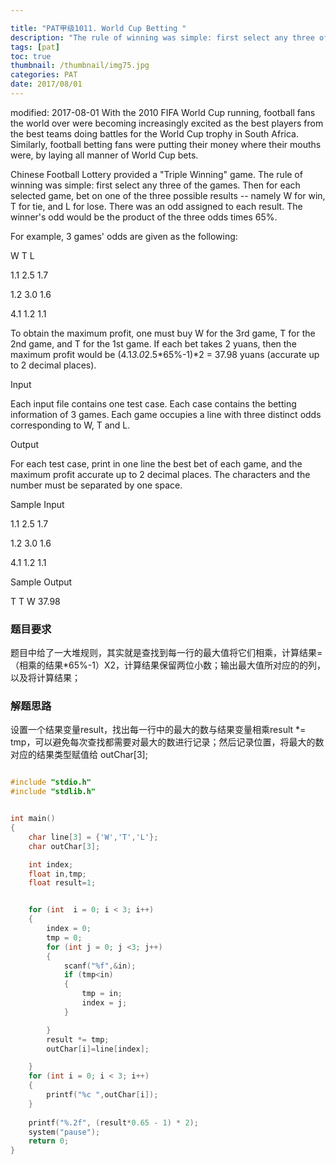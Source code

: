 ```yaml
---

title: "PAT甲级1011. World Cup Betting "
description: "The rule of winning was simple: first select any three of the games. Then for each selected game, bet on one of the three possible results -- namely W for win, T for tie, and L for lose. There was an odd assigned to each result."
tags: [pat]
toc: true
thumbnail: /thumbnail/img75.jpg
categories: PAT
date: 2017/08/01
---
```


modified: 2017-08-01
With the 2010 FIFA World Cup running, football fans the world over were becoming increasingly excited as the best players from the best teams doing battles for the World Cup trophy in South Africa. Similarly, football betting fans were putting their money where their mouths were, by laying all manner of World Cup bets.
<!--more-->
Chinese Football Lottery provided a "Triple Winning" game. The rule of winning was simple: first select any three of the games. Then for each selected game, bet on one of the three possible results -- namely W for win, T for tie, and L for lose. There was an odd assigned to each result. The winner's odd would be the product of the three odds times 65%.

For example, 3 games' odds are given as the following:

 W    T    L

1.1  2.5  1.7

1.2  3.0  1.6

4.1  1.2  1.1

To obtain the maximum profit, one must buy W for the 3rd game, T for the 2nd game, and T for the 1st game. If each bet takes 2 yuans, then the maximum profit would be (4.1*3.0*2.5*65%-1)*2 = 37.98 yuans (accurate up to 2 decimal places).

Input

Each input file contains one test case. Each case contains the betting information of 3 games. Each game occupies a line with three distinct odds corresponding to W, T and L.

Output

For each test case, print in one line the best bet of each game, and the maximum profit accurate up to 2 decimal places. The characters and the number must be separated by one space.

Sample Input

1.1 2.5 1.7

1.2 3.0 1.6

4.1 1.2 1.1

Sample Output

T T W 37.98

### 题目要求

题目中给了一大堆规则，其实就是查找到每一行的最大值将它们相乘，计算结果=（相乘的结果*65%-1）X2，计算结果保留两位小数；输出最大值所对应的的列，以及将计算结果；

### 解题思路

设置一个结果变量result，找出每一行中的最大的数与结果变量相乘result *= tmp，可以避免每次查找都需要对最大的数进行记录；然后记录位置，将最大的数对应的结果类型赋值给 outChar[3];

```c

#include "stdio.h"
#include "stdlib.h"


int main()
{
	char line[3] = {'W','T','L'};
	char outChar[3];

	int index;
	float in,tmp;
	float result=1;


	for (int  i = 0; i < 3; i++)
	{
		index = 0;
		tmp = 0;
		for (int j = 0; j <3; j++)
		{
			scanf("%f",&in);
			if (tmp<in)
			{
				tmp = in;
				index = j;
			}

		}
		result *= tmp;
		outChar[i]=line[index];

	}
	for (int i = 0; i < 3; i++)
	{
		printf("%c ",outChar[i]);
	}
	
	printf("%.2f", (result*0.65 - 1) * 2);
	system("pause");
	return 0;
}
```